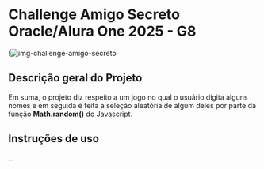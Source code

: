 # Challenge Amigo Secreto Oracle/Alura One 2025 - G8

!![img-challenge-amigo-secreto](https://exemplo.com/imagem.png)

## Descrição geral do Projeto

Em suma, o projeto diz respeito a um jogo no qual o usuário digita alguns nomes e em seguida é feita a seleção aleatória de algum deles por parte da função **Math.random()** do Javascript. 

## Instruções de uso

...


